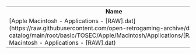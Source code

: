 <table>
<tr><th>Name</th><th>Size</th></tr>
<tr><td>
[Apple Macintosh - Applications - [RAW].dat](https://raw.githubusercontent.com/open-retrogaming-archive/dat-catalog/main/root/basic/TOSEC/Apple/Macintosh/Applications/[RAW]/Apple Macintosh - Applications - [RAW].dat)
</td><td>423675</td></tr>
</table>
